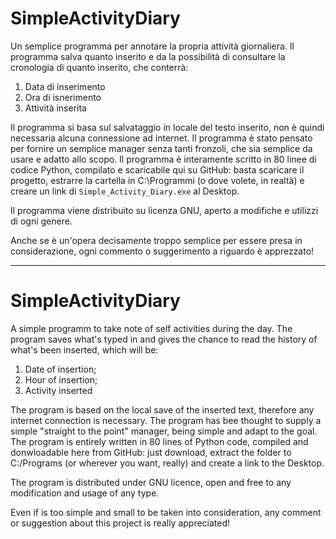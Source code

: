 # SimpleActivityDiary

Un semplice programma per annotare la propria attività giornaliera.
Il programma salva quanto inserito e da la possibilità di consultare la cronologia di quanto inserito, che conterrà:
1. Data di inserimento
2. Ora di isnerimento
3. Attività inserita

Il programma si basa sul salvataggio in locale del testo inserito, non è quindi necessaria alcuna connessione ad internet.
Il programma è stato pensato per fornire un semplice manager senza tanti fronzoli, che sia semplice da usare e adatto allo scopo.
Il programma è interamente scritto in 80 linee di codice Python, compilato e scaricabile qui su GitHub: basta scaricare il progetto,
estrarre la cartella in C:\Programmi (o dove volete, in realtà) e creare un link di `Simple_Activity_Diary.exe` al Desktop.

Il programma viene distribuito su licenza GNU, aperto a modifiche e utilizzi di ogni genere.

Anche se è un'opera decisamente troppo semplice per essere presa in considerazione, ogni commento o suggerimento a riguardo è apprezzato!

***

# SimpleActivityDiary

A simple programm to take note of self activities during the day.
The program saves what's typed in and gives the chance to read the history of what's been inserted, which will be:
1. Date of insertion;
2. Hour of insertion;
3. Activity inserted

The program is based on the local save of the inserted text, therefore any internet connection is necessary.
The program has bee thought to supply a simple "straight to the point" manager, being simple and adapt to the goal.
The program is entirely written in 80 lines of Python code, compiled and donwloadable here from GitHub: just download,
extract the folder to C:/Programs (or wherever you want, really) and create a link to the Desktop.

The program is distributed under GNU licence, open and free to any modification and usage of any type.

Even if is too simple and small to be taken into consideration, any comment or suggestion about this project is really appreciated!
